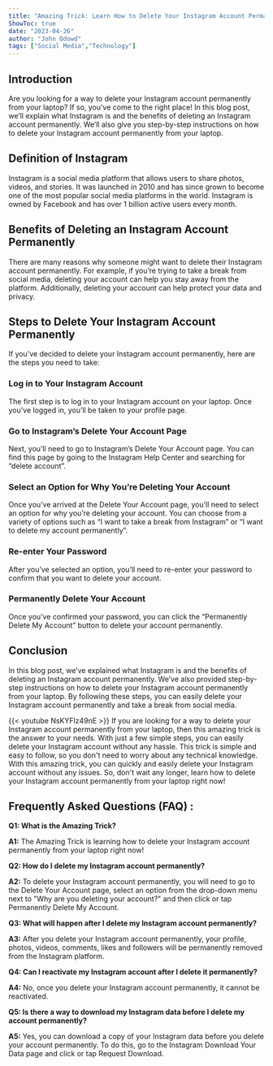 ```yaml
---
title: "Amazing Trick: Learn How to Delete Your Instagram Account Permanently from Your Laptop Right Now!"
ShowToc: true 
date: "2023-04-26"
author: "John Odowd" 
tags: ["Social Media","Technology"]
---
```

## Introduction

Are you looking for a way to delete your Instagram account permanently from your laptop? If so, you’ve come to the right place! In this blog post, we’ll explain what Instagram is and the benefits of deleting an Instagram account permanently. We’ll also give you step-by-step instructions on how to delete your Instagram account permanently from your laptop.

## Definition of Instagram

Instagram is a social media platform that allows users to share photos, videos, and stories. It was launched in 2010 and has since grown to become one of the most popular social media platforms in the world. Instagram is owned by Facebook and has over 1 billion active users every month.

## Benefits of Deleting an Instagram Account Permanently

There are many reasons why someone might want to delete their Instagram account permanently. For example, if you’re trying to take a break from social media, deleting your account can help you stay away from the platform. Additionally, deleting your account can help protect your data and privacy.

## Steps to Delete Your Instagram Account Permanently

If you’ve decided to delete your Instagram account permanently, here are the steps you need to take:

### Log in to Your Instagram Account

The first step is to log in to your Instagram account on your laptop. Once you’ve logged in, you’ll be taken to your profile page.

### Go to Instagram’s Delete Your Account Page

Next, you’ll need to go to Instagram’s Delete Your Account page. You can find this page by going to the Instagram Help Center and searching for “delete account”.

### Select an Option for Why You’re Deleting Your Account

Once you’ve arrived at the Delete Your Account page, you’ll need to select an option for why you’re deleting your account. You can choose from a variety of options such as “I want to take a break from Instagram” or “I want to delete my account permanently”.

### Re-enter Your Password

After you’ve selected an option, you’ll need to re-enter your password to confirm that you want to delete your account.

### Permanently Delete Your Account

Once you’ve confirmed your password, you can click the “Permanently Delete My Account” button to delete your account permanently.

## Conclusion

In this blog post, we’ve explained what Instagram is and the benefits of deleting an Instagram account permanently. We’ve also provided step-by-step instructions on how to delete your Instagram account permanently from your laptop. By following these steps, you can easily delete your Instagram account permanently and take a break from social media.

{{< youtube NsKYFlz49nE >}} 
If you are looking for a way to delete your Instagram account permanently from your laptop, then this amazing trick is the answer to your needs. With just a few simple steps, you can easily delete your Instagram account without any hassle. This trick is simple and easy to follow, so you don't need to worry about any technical knowledge. With this amazing trick, you can quickly and easily delete your Instagram account without any issues. So, don't wait any longer, learn how to delete your Instagram account permanently from your laptop right now!

## Frequently Asked Questions (FAQ) :
**Q1: What is the Amazing Trick?**

**A1:** The Amazing Trick is learning how to delete your Instagram account permanently from your laptop right now!

**Q2: How do I delete my Instagram account permanently?**

**A2:** To delete your Instagram account permanently, you will need to go to the Delete Your Account page, select an option from the drop-down menu next to "Why are you deleting your account?" and then click or tap Permanently Delete My Account.

**Q3: What will happen after I delete my Instagram account permanently?**

**A3:** After you delete your Instagram account permanently, your profile, photos, videos, comments, likes and followers will be permanently removed from the Instagram platform.

**Q4: Can I reactivate my Instagram account after I delete it permanently?**

**A4:** No, once you delete your Instagram account permanently, it cannot be reactivated.

**Q5: Is there a way to download my Instagram data before I delete my account permanently?**

**A5:** Yes, you can download a copy of your Instagram data before you delete your account permanently. To do this, go to the Instagram Download Your Data page and click or tap Request Download.



